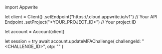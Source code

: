 import Appwrite

let client = Client()
    .setEndpoint("https://<REGION>.cloud.appwrite.io/v1") // Your API Endpoint
    .setProject("<YOUR_PROJECT_ID>") // Your project ID

let account = Account(client)

let session = try await account.updateMFAChallenge(
    challengeId: "<CHALLENGE_ID>",
    otp: "<OTP>"
)

